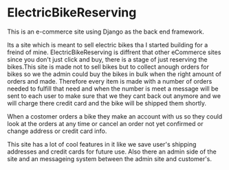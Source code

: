 # ElectricBikeReserving

This is an e-commerce site using Django as the back end framework.

Its a site which is meant to sell electric bikes tha I started building for a freind of mine.
ElectricBikeReserving is diffrent that other eCommerce sites since you don't just click and buy, there is a stage
of just reserving the bikes.This site is made not to sell bikes but to collect anough orders for bikes so we the admin could
buy the bikes in bulk when the right amount of orders and made.
Therefore every item is made with a number of orders needed to fulfill that need and when the number is meet a
message will be sent to each user to make sure that we they cant back out anymore and we will charge there
credit card and the bike will be shipped them shortly.

When a costomer orders a bike they make an account with us so they could look at the orders
at any time or cancel an order not yet confirmed or change address or credit card info.

This site has a lot of cool features in it like we save user's shipping addresses and credit cards for future use.
Also there an admin side of the site and an messageing system between the admin site and customer's.
